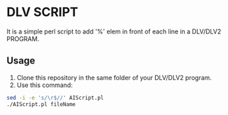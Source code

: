 # DLV SCRIPT 
It is a simple perl script to add '%' elem in front of each line in a DLV/DLV2 PROGRAM.

## Usage
1. Clone this repository in the same folder of your DLV/DLV2 program.
2. Use this command:

```bash
sed -i -e 's/\r$//' AIScript.pl
./AIScript.pl fileName
```
